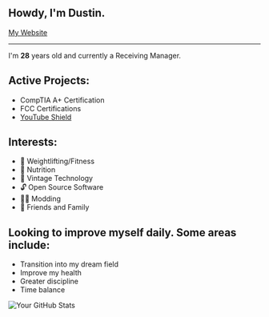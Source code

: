 ## Howdy, I'm **Dustin**.

[My Website](https://dustinp.me/index2.html)
<!--
**kirigaine/kirigaine** is a ✨ _special_ ✨ repository because its `README.md` (this file) appears on your GitHub profile.

Here are some ideas to get you started:

- 🔭 I’m currently working on ...
- 🌱 I’m currently learning ...
- 👯 I’m looking to collaborate on ...
- 🤔 I’m looking for help with ...
- 💬 Ask me about ...
- 📫 How to reach me: ...
- 😄 Pronouns: ...
- ⚡ Fun fact: ...
-->

---
I'm **28** years old and currently a Receiving Manager.

## Active Projects:
- CompTIA A+ Certification
- FCC Certifications
- [YouTube Shield](https://github.com/kirigaine/YouTube-Shield)

## Interests:
- 💪 Weightlifting/Fitness 
- 🥚 Nutrition 
- 💾 Vintage Technology 
- 🔓 Open Source Software 
- 🏴‍☠️ Modding 
- 🖖 Friends and Family 

## Looking to improve myself daily. Some areas include:
 - Transition into my dream field
 - Improve my health
 - Greater discipline
 - Time balance

![Your GitHub Stats](https://github-readme-stats.vercel.app/api?username=kirigaine&show_icons=true&theme=dark)

